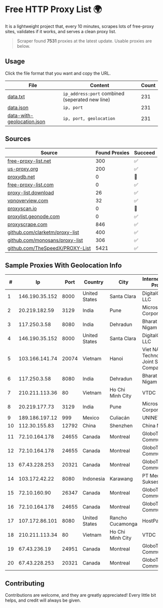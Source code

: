 
# Free HTTP Proxy List 🌍

It is a lightweight project that, every 10 minutes, scrapes lots of free-proxy sites, validates if it works, and serves a clean proxy list.


> Scraper found **7531** proxies at the latest update. Usable proxies are below.

## Usage

Click the file format that you want and copy the URL.


|File|Content|Count|
|----|-------|-----|
|[data.txt](https://raw.githubusercontent.com/themiralay/Proxy-List-World/master/data.txt)|`ip_address:port` combined (seperated new line)|231|
|[data.json](https://raw.githubusercontent.com/themiralay/Proxy-List-World/master/data.json)|`ip, port`|231|
|[data-with-geolocation.json](https://raw.githubusercontent.com/themiralay/Proxy-List-World/master/data-with-geolocation.json)|`ip, port, geolocation`|231|

## Sources

|Source|Found Proxies|Succeed|
|------|-------------|-------|
|[free-proxy-list.net](https://free-proxy-list.net)|300|✅|
|[us-proxy.org](https://www.us-proxy.org)|200|✅|
|[proxydb.net](http://proxydb.net)|0|🚫|
|[free-proxy-list.com](https://free-proxy-list.com/?page=&port=&type%5B%5D=http&type%5B%5D=https&up_time=0&search=Search)|0|✅|
|[proxy-list.download](https://www.proxy-list.download/HTTP)|26|✅|
|[vpnoverview.com](https://vpnoverview.com/privacy/anonymous-browsing/free-proxy-servers)|32|✅|
|[proxyscan.io](https://www.proxyscan.io)|0|🚫|
|[proxylist.geonode.com](https://proxylist.geonode.com/api/proxy-list?limit=300&page=1&sort_by=lastChecked&sort_type=desc&protocols=http,https)|0|✅|
|[proxyscrape.com](https://api.proxyscrape.com/v2/?request=displayproxies&protocol=http&timeout=10000&country=all&ssl=all&anonymity=all)|846|✅|
|[github.com/clarketm/proxy-list](https://raw.githubusercontent.com/clarketm/proxy-list/master/proxy-list-raw.txt)|400|✅|
|[github.com/monosans/proxy-list](https://raw.githubusercontent.com/monosans/proxy-list/main/proxies/http.txt)|306|✅|
|[github.com/TheSpeedX/PROXY-List](https://raw.githubusercontent.com/TheSpeedX/PROXY-List/master/http.txt)|5421|✅|


## Sample Proxies With Geolocation Info

|#|Ip|Port|Country|City|Internet Service Provider|
|-|--|----|-------|----|-------------------------|
|1|146.190.35.152|8000|United States|Santa Clara|DigitalOcean, LLC|
|2|20.219.182.59|3129|India|Pune|Microsoft Corporation|
|3|117.250.3.58|8080|India|Dehradun|Bharat Sanchar Nigam Ltd|
|4|146.190.35.152|8000|United States|Santa Clara|DigitalOcean, LLC|
|5|103.166.141.74|20074|Vietnam|Hanoi|Viet NAM Cloud Technology Joint Stock Company|
|6|117.250.3.58|8080|India|Dehradun|Bharat Sanchar Nigam Ltd|
|7|210.211.113.36|80|Vietnam|Ho Chi Minh City|VTDC|
|8|20.219.177.73|3129|India|Pune|Microsoft Corporation|
|9|189.186.197.12|999|Mexico|Culiacán|UNINET|
|10|112.30.155.83|12792|China|Shenzhen|China Mobile|
|11|72.10.164.178|24655|Canada|Montreal|GloboTech Communications|
|12|72.10.164.178|24655|Canada|Montreal|GloboTech Communications|
|13|67.43.228.253|20321|Canada|Montreal|GloboTech Communications|
|14|103.172.42.22|8080|Indonesia|Karawang|PT Media Solusi Sukses|
|15|72.10.160.90|26347|Canada|Montreal|GloboTech Communications|
|16|72.10.164.178|24655|Canada|Montreal|GloboTech Communications|
|17|107.172.86.101|8080|United States|Rancho Cucamonga|HostPapa|
|18|210.211.113.34|80|Vietnam|Ho Chi Minh City|VTDC|
|19|67.43.236.19|24951|Canada|Montreal|GloboTech Communications|
|20|67.43.228.253|20321|Canada|Montreal|GloboTech Communications|



## Contributing

Contributions are welcome, and they are greatly appreciated! Every
little bit helps, and credit will always be given.

